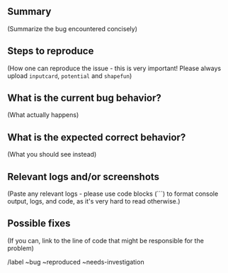 ## Summary

(Summarize the bug encountered concisely)

## Steps to reproduce

(How one can reproduce the issue - this is very important! Please always upload `inputcard`, `potential` and `shapefun`)

## What is the current bug behavior?

(What actually happens)

## What is the expected correct behavior?

(What you should see instead)

## Relevant logs and/or screenshots

(Paste any relevant logs - please use code blocks (```) to format console output, logs, and code, as
it's very hard to read otherwise.)

## Possible fixes

(If you can, link to the line of code that might be responsible for the problem)

/label ~bug ~reproduced ~needs-investigation


